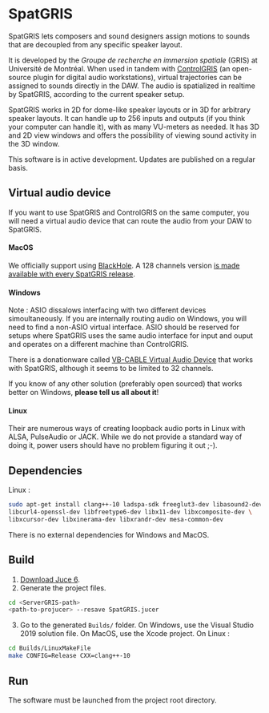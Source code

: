 # SpatGRIS

SpatGRIS lets composers and sound designers assign motions to sounds that are decoupled from any specific speaker layout.

It is developed by the _Groupe de recherche en immersion spatiale_ (GRIS) at Université de Montréal. When used in tandem with [ControlGRIS](https://github.com/GRIS-UdeM/ControlGris) (an open-source plugin for digital audio workstations), virtual trajectories can be assigned to sounds directly in the DAW. The audio is spatialized in realtime by SpatGRIS, according to the current speaker setup.

SpatGRIS works in 2D for dome-like speaker layouts or in 3D for arbitrary speaker layouts. It can handle up to 256 inputs and outputs (if you think your computer can handle it), with as many VU-meters as needed. It has 3D and 2D view windows and offers the possibility of viewing sound activity in the 3D window.

This software is in active development. Updates are published on a regular basis.

## Virtual audio device

If you want to use SpatGRIS and ControlGRIS on the same computer, you will need a virtual audio device that can route the audio from your DAW to SpatGRIS.

#### MacOS

We officially support using [BlackHole](https://github.com/ExistentialAudio/BlackHole). A 128 channels version [is made available with every SpatGRIS release](https://github.com/GRIS-UdeM/ServerGRIS/releases).

#### Windows

Note : ASIO dissalows interfacing with two different devices simoultaneously. If you are internally routing audio on Windows, you will need to find a non-ASIO virtual interface. ASIO should be reserved for setups where SpatGRIS uses the same audio interface for input and ouput and operates on a different machine than ControlGRIS.

There is a donationware called [VB-CABLE Virtual Audio Device](https://vb-audio.com/Cable/) that works with SpatGRIS, although it seems to be limited to 32 channels.

If you know of any other solution (preferably open sourced) that works better on Windows, __please tell us all about it__!

#### Linux

Their are numerous ways of creating loopback audio ports in Linux with ALSA, PulseAudio or JACK. While we do not provide a standard way of doing it, power users should have no problem figuring it out ;-).

## Dependencies

Linux :

```bash
sudo apt-get install clang++-10 ladspa-sdk freeglut3-dev libasound2-dev \
libcurl4-openssl-dev libfreetype6-dev libx11-dev libxcomposite-dev \
libxcursor-dev libxinerama-dev libxrandr-dev mesa-common-dev
```

There is no external dependencies for Windows and MacOS.

## Build

1. [Download Juce 6](https://juce.com/get-juce).
2. Generate the project files.

```bash
cd <ServerGRIS-path>
<path-to-projucer> --resave SpatGRIS.jucer
```

3. Go to the generated `Builds/` folder. On Windows, use the Visual Studio 2019 solution file. On MacOS, use the Xcode project. On Linux :

```bash
cd Builds/LinuxMakeFile
make CONFIG=Release CXX=clang++-10
```

## Run

The software must be launched from the project root directory.
